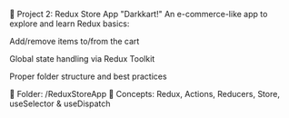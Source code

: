 📌 Project 2: Redux Store App
 "Darkkart!" 
An e-commerce-like app to explore and learn Redux basics:

Add/remove items to/from the cart

Global state handling via Redux Toolkit

Proper folder structure and best practices

📁 Folder: /ReduxStoreApp
🧠 Concepts: Redux, Actions, Reducers, Store, useSelector & useDispatch

